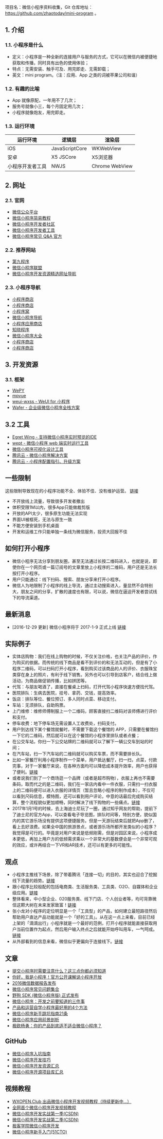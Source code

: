 项目名：微信小程序资料收集，Git 仓库地址：https://github.com/zhaotoday/mini-program 。

## 1. 介绍

### 1.1. 小程序是什么

- 定义：小程序是一种全新的连接用户与服务的方式，它可以在微信内被便捷地获取和传播，同时具有出色的使用体验；
- 特点：无需安装、触手可及、用完即走、无需卸载；
- 英文：mini program。（注：应用、App 之类的词被苹果公司和谐）

### 1.2. 有趣的比喻

- App 就像原配，一年用不了几次；
- 服务号就像小三，每个月固定用几次；
- 小程序就像炮友，用完即走。

### 1.3. 运行环境

| 运行环境	      | 逻辑层	       | 渲染层         |
| --- | --- | --- |
| iOS	          | JavaScriptCore | WKWebView      |
| 安卓	          | X5 JSCore	   | X5浏览器       |
| 小程序开发者工具 | NWJS	       | Chrome WebView |

## 2. 网址

### 2.1. 官网

- [微信公众平台](https://mp.weixin.qq.com/)  
- [微信小程序简易教程](https://mp.weixin.qq.com/debug/wxadoc/dev/index.html)  
- [微信小程序开发者社区](https://developers.weixin.qq.com/)
- [微信小程序开发者工具](https://mp.weixin.qq.com/debug/wxadoc/dev/devtools/devtools.html?t=20161122)   
- [微信小程序常见 Q&A 官方](https://developers.weixin.qq.com/blogdetail?action=get_post_info&lang=zh_CN&token=&docid=0008ec49d849681c05866d9a957008)

### 2.2. 推荐网站

- [第九程序](http://9.cn)
- [微信小程序联盟](http://www.wxapp-union.com/)
- [微信小程序开发资源精选网址导航](http://www.yimijili.com/xcxwzdh.html)

### 2.3. 小程序导航

- [小程序商店](http://xcx.9.cn)
- [小程序商店](http://www.91ud.com/)
- [小程序窝](http://www.xcxwo.com/)
- [微信小程序导航](http://www.w3cschool.cn/miniapp)
- [小程序应用商店](http://www.51westore.com/)
- [知晓程序](https://minapp.com/miniapp/)
- [微信小程序大全](http://www.duba.com/wxapp/)
- [小程序商店](http://www.xcx.la/)
- [小程序商店](http://www.xcxsdw.com/)

## 3. 开发资源

### 3.1. 框架

- [WePY](https://github.com/Tencent/wepy)
- [mpvue](https://github.com/Meituan-Dianping/mpvue)
- [weui-wxss - WeUI for 小程序](https://github.com/weui/weui-wxss)
- [Wafer - 企业级微信小程序全栈方案](https://github.com/tencentyun/wafer)  

## 3.2 工具

- [Egret Wing - 支持微信小程序实时预览的IDE](http://developer.egret.com/cn/github/egret-docs/Wing/update/update323/index.html)  
- [wept - 微信小程序 web 端实时运行工具](https://github.com/chemzqm/wept)  
- [微信小程序可视化设计工具](http://www.coolsite360.com/wxapp/)  
- [腾讯云 - 微信小程序解决方案](https://www.qcloud.com/solution/la.html)  
- [腾讯云 - 小程序配置指引、升级方案](https://github.com/tencentyun/weapp-doc)  



## 一些限制
这些限制导致现在的小程序功能不全、体验不佳、没有维护运营。 [链接](http://9.cn/news/501)
- 不开放线上流量，导致很多开发者撤出
- 体积受限1M以内，很多App只能做裁剪版
- 开放的API太少，很多原生功能无法实现
- 界面UI被框死，无法与原生一致
- 不能方便安装到手机桌面
- 开发和运维工作只能单独一条线为微信服务，投资大回报不佳

## 如何打开小程序
- 微信小程序无法分享到朋友圈，甚至无法通过长按二维码进入，也就是说，即使你在一个网页或一篇订阅号的文章里放上小程序的二维码，用户还是无法长按打开小程序。  
- 用户只能通过：线下扫码、搜索、朋友分享来打开小程序。  
- 微信人为地限制了小程序的线上导流，通过主动搜索进入，量显然不会特别大，朋友之间的分享，扩散的速度也有限，可以说，微信在逼迫开发者尝试线下的导流渠道。

## 最新消息
- [2016-12-29 更新] 微信小程序将于 2017-1-9 正式上线 [链接](https://mp.weixin.qq.com/s?__biz=MjM5NTE4Njc4NQ==&mid=2657611912&idx=1&sn=f91c228764f9a3b4ed696276fae1ee1b&chksm=bd6f01868a188890c72c32e3082f2bc36d7f79efab345a9a58595a4a19c9fa39f522e9981b2d&mpshare=1&scene=1&srcid=1228p6Hph7jd2lUOkbCGL7x6&key=564c3e9811aee0ab29c2072d6a92477a8d62ef0e5fe510df5d0ad41c92368cae49761c048dff4fe55f719d3c57afc1710797e0a290516f8f860e49c4ee3a25d3300f54e11fb682ebd3fa99faaedbc661&ascene=0&uin=MTk0MTE1NDU%3D&devicetype=iMac+MacBookPro12%2C1+OSX+OSX+10.12.2+build(16C67)&version=12010210&nettype=WIFI&fontScale=100&pass_ticket=%2F7fUB762zG7R6Di%2FQtIMesFlLkcdP9nx1gv2wrmlrq0%3D)

## 实际例子
- 实体店购物：我们在线上购物的时候，不仅关注价格，也关注产品的评价，作为购买的依据。而传统的线下商品是看不到评价的和无法互动的，但是有了小程序二维码，可以扫码打开小程序，看到购买过该商品的人的评价、衣服珠宝类穿在身上的照片，有利于线下销售。另外也可以引导到店客户，结合线上做活动，为商品做促销传播，比如拼团等。
- 代驾：与朋友喝酒了，直接在餐桌上扫码，打开代驾小程序快速方便找代驾。
- 医院排队：生病去医院，挂号、拿药、交钱，提高效率。
- 饭店：排队等位、餐位预订、多人同时点菜、移动支付。
- 车站：无须排队，自助购票。
- 上门维修：维修师傅制服上一个二维码，顾客直接扫二维码对该师傅进行评价和支付。
- 停车收费：地下停车场无需设置人工收费处，扫码支付。
- 用户到达线下某个餐馆就餐时，不需要下载这个餐馆的 APP，只需要在餐馆扫一下它的二维码，然后就可以在这个餐馆的小程序里排队或者点餐；
- 在公交车站，你扫一下公交站牌的二维码就可以了解下一辆公交车到站的时间；
- 在汽车站，扫一下汽车站的二维码就可以购买车票，而不需要排长队。
- 比如一家餐厅利用小程序制作一个菜单，用户抵达餐厅，扫一扫，点菜，付款完事，对于一家餐厅来说，在各种方面均可以降低成本提升效率，用户也获得了便利。[链接](http://www.woshipm.com/it/573821.html)
- 或者说我们到了一个商场逛一个品牌（或者是超市购物），衣服上再也不需要条码，取而代之的是二维码，我们在一家店内看中一件衣服，只需扫一扫衣服上的二维码便可以进入衣服的详情页（暂且忽略小程序的制作成本），不仅可以看到尺码信息，模特图，还可以看到用户评论，中意的话最后完成购买结算，整个流程貌似更加顺畅，同时解决了线下购物的一些痛点。[链接](http://www.woshipm.com/it/573821.html)
- 2017年1月1号的时候，去上海迪士尼玩了一圈，通过知乎网友的帮助，提前下了迪士尼的官方App，可以查看电子导览图，排队时间等，特别方便，貌似国内的其它游乐场没有提供这项便捷服务。但是一天游玩结束后就把App删了，看上去好浪费。如果全中国的旅游景点，或者游乐场所都开发类似的小程序？我觉得是可行的。毕竟是对用户来说是低频刚需，但是对园区来说，小程序成本更低，再加上用户方的低频需求乘以一个非常大的基数便会是一个非常可观的效应，或许再结合一下VR和AR技术，还可以有更多的可能性。

## 观点
- 小程序主推线下场景，除了带着腾讯「连接一切」的目的，其实也迎合了挖掘线下流量的趋势。[链接](https://kenengba.com/post/3538.html)
- 跟小程序比较般配的包括电商类、生活服务类、工具类、O2O、自媒体和企业级应用。[链接](http://www.cwechat.org/article-24-1.html)
- 整体看来，中小型企业、020服务类、线下门店、个人创业者等，均可背靠微信这颗大树在未来发家致富！[链接](http://www.wxapp-union.com/portal.php?mod=view&aid=659)
- 张小龙对小程序的定位明显是一个「工具型」的产品，如何建立最短路径然后帮助用户直达产品功能就是一个「好的工具」。从在这一点上来看，目前已经上架的「滴滴出行」小程序就是一个最好的范例，打开小程序就能直接获取用户当前位置作为起点，然后用户输入终点之后就能开始呼叫用车，一气呵成。 [链接](https://gold.xitu.io/post/5875df0561ff4b005c5c1db5?utm_source=gold_browser_extension)
- 从外部看到的信息来看，微信似乎更偏向于连接线下。[链接](https://kenengba.com/post/3538.html)

## 文章
- [提交小程序时需要注意什么？这三点你都必须知道](http://9.cn/news/290)
- [你好，我是小程序！官方公开课解说小程序开放](http://www.wxapp-union.com/article-1039-1.html)
- [2016微信数据报告发布](http://mp.weixin.qq.com/s/7FnrGvlN__iww57e91d0Ig)
- [微信小程序常见问题集合](http://www.wxapp-union.com/forum.php?mod=viewthread&tid=23)
- [野狗 SDK (微信小程序版) 正式发布](https://blog.wilddog.com/?p=1926)  
- [微信小程序：开发之前要知道的三件事](http://www.wxapp-union.com/portal.php?mod=view&aid=417)  
- [产品和运营自学小程序最好用的4个方法](http://www.wxapp-union.com/portal.php?mod=view&aid=414)  
- [微信小程序新手跳坑指南21条](http://www.wxapp-union.com/portal.php?mod=view&aid=663)  
- [微信小程序应用前景剖析](http://www.wxapp-union.com/portal.php?mod=view&aid=629)  
- [极欧杨勇：你的产品到底适不适合微信小程序？](http://www.wxapp-union.com/portal.php?mod=view&aid=609)  

## GitHub
- [微信小程序入坑指南](https://github.com/wxdev/app-guide)
- [微信小程序开发技巧](https://github.com/Romeo0906/WeChatAPP/blob/master/Something-that-wxadoc-don't-tell-you.md)
- [微信小程序开发资源汇总](https://github.com/justjavac/awesome-wechat-weapp)
- [微信小程序开源项目库汇总](https://github.com/opendigg/awesome-github-wechat-weapp)

## 视频教程
- [WXOPEN.Club 出品微信小程序开发视频教程（持续更新中...）](http://wxopen.club/topic/582d4999745f85100cd13a65)  
- [全网首个微信小程序开发视频教程](http://www.howzhi.com/course/15035/)  
- [微信小程序开发实战第一季(CSDN)](http://edu.csdn.net/course/detail/3011)  
- [微信小程序开发实战第二季(CSDN)](http://edu.csdn.net/course/detail/3045)  
- [极客学院微信小程序开发](http://www.jikexueyuan.com/zhiye/course/34.html?type=8&utm_source=jike&utm_medium=www_index_cf&utm_campaign=wechat_app&utm_content=0930)  
- [微信小程序新手入门(51CTO)](http://edu.51cto.com/course/course_id-7242.html)  
